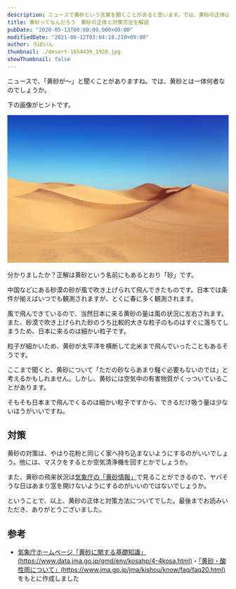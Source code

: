 ```yaml
---
description: ニュースで黄砂という言葉を聞くことがあると思います。では、黄砂の正体は一体何なのでしょうか。黄砂の対策方法とともにわかりやすく解説します。
title: 黄砂ってなんだろう　黄砂の正体と対策方法を解説
pubDate: "2020-05-13T00:00:00.000+09:00"
modifiedDate: "2021-06-12T03:04:18.210+09:00"
author: ろぼいん
thumbnail: ./desert-1654439_1920.jpg
showThumbnail: false
---
```


ニュースで、「黄砂が～」と聞くことがありますね。では、黄砂とは一体何者なのでしょうか。

下の画像がヒントです。

![ヒントの画像](./desert-1654439_1920.jpg)

分かりましたか？正解は黄砂という名前にもあるとおり「砂」です。

中国などにある砂漠の砂が風で吹き上げられて飛んできたものです。日本では条件が揃えばいつでも観測されますが、とくに春に多く観測されます。

風で飛んできているので、当然日本に来る黄砂の量は風の状況に左右されます。また、砂漠で吹き上げられた砂のうち比較的大きな粒子のものはすぐに落ちてしまうため、日本に来るのは細かい粒子です。

粒子が細かいため、黄砂が太平洋を横断して北米まで飛んでいったこともあるそうです。

ここまで聞くと、黄砂について「ただの砂ならあまり騒ぐ必要もないのでは」と考えるかもしれません。しかし、黄砂には空気中の有害物質がくっついていることがあります。

そもそも日本まで飛んでくるのは細かい粒子ですから、できるだけ吸う量は少ないほうがいいですね。

## 対策

黄砂の対策は、やはり花粉と同じく家へ持ち込まないようにするのがいいでしょう。他には、マスクをするとか空気清浄機を回すとかでしょうか。

また、黄砂の飛来状況は[気象庁の「黄砂情報」](https://www.data.jma.go.jp/gmd/env/kosa/fcst/)で見ることができるので、ヤバそうな日はあまり窓を開けないようにするのがいいのではないでしょうか。

ということで、以上、黄砂の正体と対策方法についてでした。最後までお読みいただき、ありがとうございました。

## 参考

- [気象庁ホームページ「黄砂に関する基礎知識」 (https://www.data.jma.go.jp/gmd/env/kosahp/4-4kosa.html)](https://www.data.jma.go.jp/gmd/env/kosahp/4-4kosa.html)・[「黄砂・酸性雨について」(https://www.jma.go.jp/jma/kishou/know/faq/faq20.html)](https://www.jma.go.jp/jma/kishou/know/faq/faq20.html)をもとに作成しました
